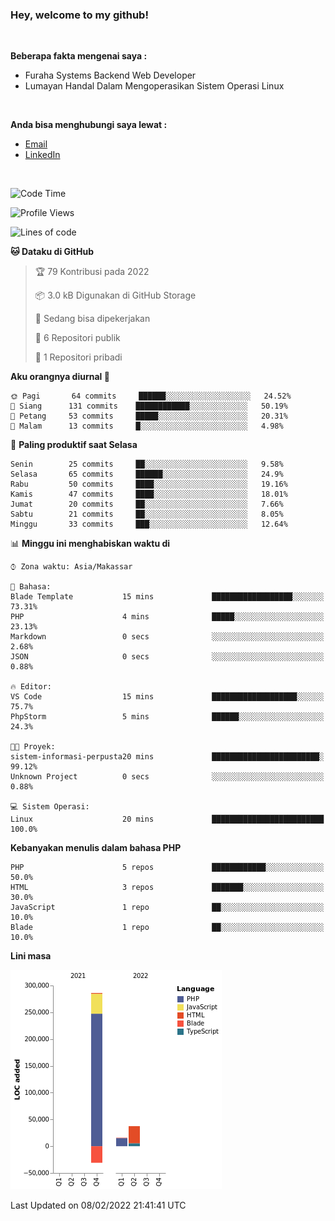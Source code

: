 <h3>Hey, welcome to my github!</h3>

<br>

<p><strong>Beberapa fakta mengenai saya :</strong></p>

<ul>
  <li>Furaha Systems Backend Web Developer</li>
  <li>Lumayan Handal Dalam Mengoperasikan Sistem Operasi Linux</li>
</ul>

<br>

<p><strong>Anda bisa menghubungi saya lewat :</strong></p>

<ul>
  <li><a href="mailto:renaldiapriyanto419@gmail.com">Email</a></li>
  <li><a href="https://www.linkedin.com/in/renaldi-kadang-314314206/">LinkedIn</a></li>
</ul>

<br>

<!--START_SECTION:waka-->
![Code Time](http://img.shields.io/badge/Code%20Time-20%20mins-blue)

![Profile Views](http://img.shields.io/badge/Profil%20dilihat-51-blue)

![Lines of code](https://img.shields.io/badge/Sejak%20Hello%20World%20aku%20telah%20menulis-304%20Thousand%20baris%20kode-blue)

**🐱 Dataku di GitHub** 

> 🏆 79 Kontribusi pada 2022
 > 
> 📦 3.0 kB Digunakan di GitHub Storage 
 > 
> 💼 Sedang bisa dipekerjakan
 > 
> 📜 6 Repositori publik 
 > 
> 🔑 1 Repositori pribadi 
 > 
**Aku orangnya diurnal 🐤** 

```text
🌞 Pagi       64 commits     ██████░░░░░░░░░░░░░░░░░░░   24.52% 
🌆 Siang      131 commits    ████████████░░░░░░░░░░░░░   50.19% 
🌃 Petang     53 commits     █████░░░░░░░░░░░░░░░░░░░░   20.31% 
🌙 Malam      13 commits     █░░░░░░░░░░░░░░░░░░░░░░░░   4.98%

```
📅 **Paling produktif saat Selasa** 

```text
Senin        25 commits     ██░░░░░░░░░░░░░░░░░░░░░░░   9.58% 
Selasa       65 commits     ██████░░░░░░░░░░░░░░░░░░░   24.9% 
Rabu         50 commits     ████░░░░░░░░░░░░░░░░░░░░░   19.16% 
Kamis        47 commits     ████░░░░░░░░░░░░░░░░░░░░░   18.01% 
Jumat        20 commits     ██░░░░░░░░░░░░░░░░░░░░░░░   7.66% 
Sabtu        21 commits     ██░░░░░░░░░░░░░░░░░░░░░░░   8.05% 
Minggu       33 commits     ███░░░░░░░░░░░░░░░░░░░░░░   12.64%

```


📊 **Minggu ini menghabiskan waktu di** 

```text
⌚︎ Zona waktu: Asia/Makassar

💬 Bahasa: 
Blade Template           15 mins             ██████████████████░░░░░░░   73.31% 
PHP                      4 mins              █████░░░░░░░░░░░░░░░░░░░░   23.13% 
Markdown                 0 secs              ░░░░░░░░░░░░░░░░░░░░░░░░░   2.68% 
JSON                     0 secs              ░░░░░░░░░░░░░░░░░░░░░░░░░   0.88%

🔥 Editor: 
VS Code                  15 mins             ███████████████████░░░░░░   75.7% 
PhpStorm                 5 mins              ██████░░░░░░░░░░░░░░░░░░░   24.3%

🐱‍💻 Proyek: 
sistem-informasi-perpusta20 mins             ████████████████████████░   99.12% 
Unknown Project          0 secs              ░░░░░░░░░░░░░░░░░░░░░░░░░   0.88%

💻 Sistem Operasi: 
Linux                    20 mins             █████████████████████████   100.0%

```

**Kebanyakan menulis dalam bahasa PHP** 

```text
PHP                      5 repos             ████████████░░░░░░░░░░░░░   50.0% 
HTML                     3 repos             ███████░░░░░░░░░░░░░░░░░░   30.0% 
JavaScript               1 repo              ██░░░░░░░░░░░░░░░░░░░░░░░   10.0% 
Blade                    1 repo              ██░░░░░░░░░░░░░░░░░░░░░░░   10.0%

```


**Lini masa**

![Chart not found](https://raw.githubusercontent.com/Sylent-Sys/Sylent-Sys/main/charts/bar_graph.png) 


 Last Updated on 08/02/2022 21:41:41 UTC
<!--END_SECTION:waka-->
